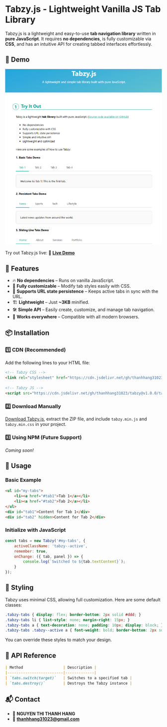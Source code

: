 # Tabzy.js - Lightweight Vanilla JS Tab Library

Tabzy.js is a lightweight and easy-to-use **tab navigation library** written in **pure JavaScript**. It requires **no dependencies**, is fully customizable via **CSS**, and has an intuitive API for creating tabbed interfaces effortlessly.

## 📌 Demo
![Tabzy.js Demo](./demo.png)

Try out Tabzy.js live:
🔗 **[Live Demo](https://thanhhang31023.github.io/tabzy/)**

## 🚀 Features
- 🔥 **No dependencies** – Runs on vanilla JavaScript.
- 🎨 **Fully customizable** – Modify tab styles easily with CSS.
- 📌 **Supports URL state persistence** – Keeps active tabs in sync with the URL.
- 🏗 **Lightweight** – Just **~3KB** minified.
- 🛠 **Simple API** – Easily create, customize, and manage tab navigation.
- 🚀 **Works everywhere** – Compatible with all modern browsers.

## 📦 Installation

### 1️⃣ **CDN (Recommended)**
Add the following lines to your HTML file:

```html
<!-- Tabzy CSS -->
<link rel="stylesheet" href="https://cdn.jsdelivr.net/gh/thanhhang31023/tabzy@v1.0.0/tabzy.min.css">

<!-- Tabzy JS -->
<script src="https://cdn.jsdelivr.net/gh/thanhhang31023/tabzy@v1.0.0/tabzy.min.js"></script>
```

### 2️⃣ **Download Manually**
[Download Tabzy.js](https://github.com/thanhhang31023/tabzy/archive/main.zip), extract the ZIP file, and include `tabzy.min.js` and `tabzy.min.css` in your project.

### 3️⃣ **Using NPM (Future Support)**
_Coming soon!_

## 🎯 Usage

### **Basic Example**
```html
<ul id="my-tabs">
    <li><a href="#tab1">Tab 1</a></li>
    <li><a href="#tab2">Tab 2</a></li>
</ul>
<div id="tab1">Content for Tab 1</div>
<div id="tab2" hidden>Content for Tab 2</div>
```

### **Initialize with JavaScript**
```js
const tabs = new Tabzy('#my-tabs', {
    activeClassName: 'tabzy--active',
    remember: true,
    onChange: ({ tab, panel }) => {
        console.log(`Switched to ${tab.textContent}`);
    }
});
```

## 🎨 Styling
Tabzy uses minimal CSS, allowing full customization. Here are some default classes:
```css
.tabzy-tabs { display: flex; border-bottom: 2px solid #ddd; }
.tabzy-tabs li { list-style: none; margin-right: 15px; }
.tabzy-tabs a { text-decoration: none; padding: 10px; display: block; }
.tabzy-tabs .tabzy--active a { font-weight: bold; border-bottom: 2px solid blue; }
```
You can override these styles to match your design.

## 📜 API Reference
```md
| Method                  | Description |
|-------------------------|-------------|
| `tabs.switch(target)`   | Switches to a specified tab |
| `tabs.destroy()`        | Destroys the Tabzy instance |
```

## 📬 Contact
- 👤 **NGUYEN THI THANH HANG**
- 📧 **thanhhang31023@gmail.com**

